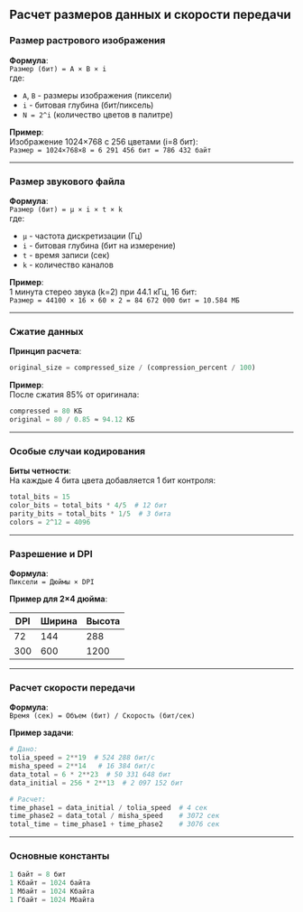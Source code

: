 ## Расчет размеров данных и скорости передачи

### Размер растрового изображения
**Формула**:  
`Размер (бит) = A × B × i`  
где:  
- `A`, `B` - размеры изображения (пиксели)  
- `i` - битовая глубина (бит/пиксель)  
- `N = 2^i` (количество цветов в палитре)

**Пример**:  
Изображение 1024×768 с 256 цветами (i=8 бит):  
`Размер = 1024×768×8 = 6 291 456 бит = 786 432 байт`

---

### Размер звукового файла
**Формула**:  
`Размер (бит) = μ × i × t × k`  
где:  
- `μ` - частота дискретизации (Гц)  
- `i` - битовая глубина (бит на измерение)  
- `t` - время записи (сек)  
- `k` - количество каналов

**Пример**:  
1 минута стерео звука (k=2) при 44.1 кГц, 16 бит:  
`Размер = 44100 × 16 × 60 × 2 = 84 672 000 бит = 10.584 МБ`

---

### Сжатие данных
**Принцип расчета**:  
```python
original_size = compressed_size / (compression_percent / 100)
```

**Пример**:  
После сжатия 85% от оригинала:  
```python
compressed = 80 КБ
original = 80 / 0.85 ≈ 94.12 КБ
```

---

### Особые случаи кодирования
**Биты четности**:  
На каждые 4 бита цвета добавляется 1 бит контроля:  
```python
total_bits = 15
color_bits = total_bits * 4/5  # 12 бит
parity_bits = total_bits * 1/5  # 3 бита
colors = 2^12 = 4096
```

---

### Разрешение и DPI
**Формула**:  
`Пиксели = Дюймы × DPI`

**Пример для 2×4 дюйма**:  

| DPI  | Ширина | Высота  |
|------|--------|---------|
| 72   | 144    | 288     |
| 300  | 600    | 1200    |

---

### Расчет скорости передачи
**Формула**:  
`Время (сек) = Объем (бит) / Скорость (бит/сек)`

**Пример задачи**:  
```python
# Дано:
tolia_speed = 2**19  # 524 288 бит/с
misha_speed = 2**14   # 16 384 бит/с
data_total = 6 * 2**23  # 50 331 648 бит
data_initial = 256 * 2**13  # 2 097 152 бит

# Расчет:
time_phase1 = data_initial / tolia_speed  # 4 сек
time_phase2 = data_total / misha_speed    # 3072 сек
total_time = time_phase1 + time_phase2    # 3076 сек
```

---

### Основные константы
```python
1 байт = 8 бит
1 Кбайт = 1024 байта
1 Мбайт = 1024 Кбайта
1 Гбайт = 1024 Мбайта
```
